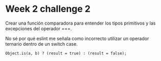 # Week 2 challenge 2

Crear una función comparadora para entender los tipos primitivos y las excepciones del operador ===.

No sé por qué eslint me señala como incorrecto utilizar un operador ternario dentro de un switch case.

`Object.is(a, b) ? (result = true) : (result = false);`
